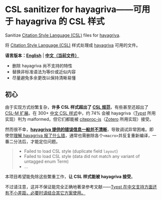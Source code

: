 # CSL sanitizer for hayagriva——可用于 hayagriva 的 CSL 样式

Sanitize [Citation Style Language (CSL)](https://citationstyles.org) files for [hayagriva](https://github.com/typst/hayagriva).

将 [Citation Style Language (CSL)](https://citationstyles.org) 样式处理成 [hayagriva](https://github.com/typst/hayagriva) 可用的文件。

**语言版本：[English](./README.en.md)** | **[中文（当前文件）](./README.md)**

<!-- included by main.py: start -->

- 删除 hayagriva 尚不支持的特性
- 替换非标准语法为等价或近似内容
- 尽量避免多余更改以保持清晰易懂

## 初心

由于实现方式纷繁复杂，**许多 CSL 样式超出了 [CSL 规范](https://docs.citationstyles.org/en/stable/specification.html)**，有些甚至还超出了 [CSL-M 扩展](https://citeproc-js.readthedocs.io/en/latest/csl-m/)。在 300+ [中文 CSL 样式](https://zotero-chinese.com/styles/)中，约 74% 会被 hayagriva（[Typst](https://typst.app/home) 所用实现）判为 malformed，但它们都能被 [citeproc-js](https://citeproc-js.readthedocs.io/en/latest/)（[Zotero](https://www.zotero.org/) 所用实现）接受。

然而很不幸，**[hayagriva 提供的错误信息一般并不清晰](https://github.com/typst/hayagriva/issues/405)**，导致调试异常困难。即使您[理解 hayagriva 报了什么错](https://typst-doc-cn.github.io/guide/FAQ/bib-csl.html)，通常也需删除各个`<macro>`并反复重新编译，一番二分法后，才能定位问题。

> - Failed to load CSL style (duplicate field `layout`)
> - Failed to load CSL style (data did not match any variant of untagged enum Term)
> - …

本项目希望能免除这些繁重工作，**让 CSL 样式能被 hayagriva 接受**。

不过请注意，这并不保证能完全正确地著录参考文献——[Typst 在中文支持方面还有不小差距，必要时请结合其它方案使用。](https://typst-doc-cn.github.io/clreq/#x7-bibliography)

<!-- included by main.py: end -->
